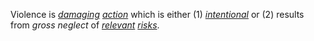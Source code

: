 Violence is *[damaging](https://github.com/gcassel/Modular-Organization-Terminology/blob/master/terms/damage.md) [action](https://github.com/gcassel/Modular-Organization-Terminology/blob/master/terms/action.md)* which is either (1) *[intentional](https://github.com/gcassel/Modular-Organization-Terminology/blob/master/terms/intention.md)* or (2) results from *gross neglect* of *[relevant](https://github.com/gcassel/Modular-Organization-Terminology/blob/master/terms/relevance.md) [risks](https://github.com/gcassel/Modular-Organization-Terminology/blob/master/terms/risk.md)*.
